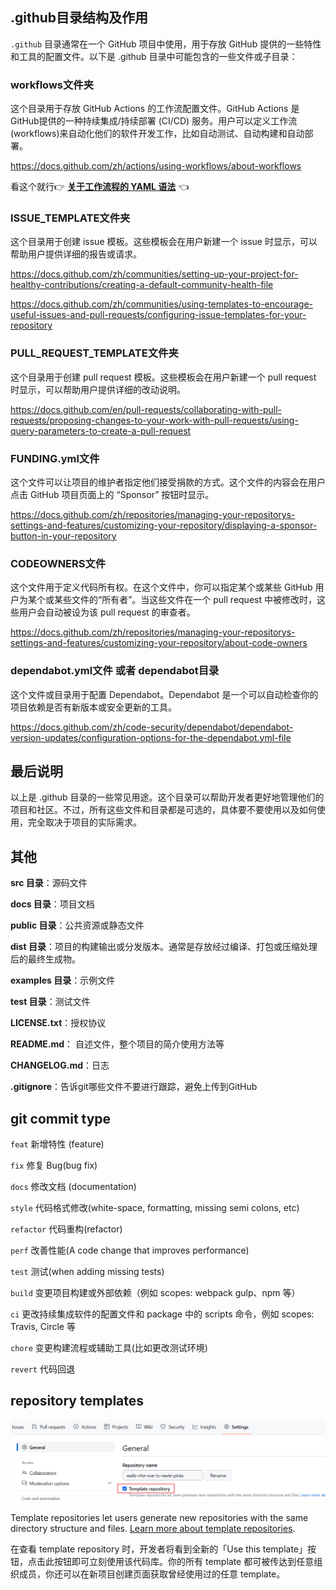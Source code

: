 ## .github目录结构及作用

`.github` 目录通常在一个 GitHub 项目中使用，用于存放 GitHub 提供的一些特性和工具的配置文件。以下是 .github 目录中可能包含的一些文件或子目录：

### workflows文件夹

这个目录用于存放 GitHub Actions 的工作流配置文件。GitHub Actions 是 GitHub提供的一种持续集成/持续部署 (CI/CD) 服务。用户可以定义工作流 (workflows)来自动化他们的软件开发工作，比如自动测试、自动构建和自动部署。

https://docs.github.com/zh/actions/using-workflows/about-workflows



看这个就行👉 **[关于工作流程的 YAML 语法](https://docs.github.com/zh/actions/using-workflows/workflow-syntax-for-github-actions#about-yaml-syntax-for-workflows)**  👈



### ISSUE_TEMPLATE文件夹

这个目录用于创建 issue 模板。这些模板会在用户新建一个 issue 时显示，可以帮助用户提供详细的报告或请求。

https://docs.github.com/zh/communities/setting-up-your-project-for-healthy-contributions/creating-a-default-community-health-file



https://docs.github.com/zh/communities/using-templates-to-encourage-useful-issues-and-pull-requests/configuring-issue-templates-for-your-repository



### PULL_REQUEST_TEMPLATE文件夹

这个目录用于创建 pull request 模板。这些模板会在用户新建一个 pull request 时显示，可以帮助用户提供详细的改动说明。

https://docs.github.com/en/pull-requests/collaborating-with-pull-requests/proposing-changes-to-your-work-with-pull-requests/using-query-parameters-to-create-a-pull-request



### FUNDING.yml文件

这个文件可以让项目的维护者指定他们接受捐款的方式。这个文件的内容会在用户点击 GitHub 项目页面上的 “Sponsor” 按钮时显示。

https://docs.github.com/zh/repositories/managing-your-repositorys-settings-and-features/customizing-your-repository/displaying-a-sponsor-button-in-your-repository



### CODEOWNERS文件

这个文件用于定义代码所有权。在这个文件中，你可以指定某个或某些 GitHub 用户为某个或某些文件的“所有者”。当这些文件在一个 pull request 中被修改时，这些用户会自动被设为该 pull request 的审查者。

https://docs.github.com/zh/repositories/managing-your-repositorys-settings-and-features/customizing-your-repository/about-code-owners



### dependabot.yml文件 或者 dependabot目录

这个文件或目录用于配置 Dependabot。Dependabot 是一个可以自动检查你的项目依赖是否有新版本或安全更新的工具。

https://docs.github.com/zh/code-security/dependabot/dependabot-version-updates/configuration-options-for-the-dependabot.yml-file




## 最后说明

以上是 .github 目录的一些常见用途。这个目录可以帮助开发者更好地管理他们的项目和社区。不过，所有这些文件和目录都是可选的，具体要不要使用以及如何使用，完全取决于项目的实际需求。



## 其他

**src 目录**：源码文件

**docs 目录**：项目文档

**public 目录**：公共资源或静态文件

**dist 目录**：项目的构建输出或分发版本。通常是存放经过编译、打包或压缩处理后的最终生成物。

**examples 目录**：示例文件

**test 目录**：测试文件



**LICENSE.txt**：授权协议

**README.md**： 自述文件，整个项目的简介使用方法等

**CHANGELOG.md**：日志

**.gitignore**：告诉git哪些文件不要进行跟踪，避免上传到GitHub



## git commit type

`feat` 新增特性 (feature)

`fix` 修复 Bug(bug fix) 

`docs` 修改文档 (documentation) 

`style` 代码格式修改(white-space, formatting, missing semi colons, etc) 

`refactor` 代码重构(refactor) 

`perf` 改善性能(A code change that improves performance) 

`test` 测试(when adding missing tests) 

`build` 变更项目构建或外部依赖（例如 scopes: webpack gulp、npm 等） 

`ci` 更改持续集成软件的配置文件和 package 中的 scripts 命令，例如 scopes: Travis, Circle 等 

`chore` 变更构建流程或辅助工具(比如更改测试环境) 

`revert` 代码回退



## repository templates

![image-20231012145543594](README/image-20231012145543594.png)

Template repositories let users generate new repositories with the same directory structure and files.        [Learn more about template repositories](https://docs.github.com/articles/creating-a-repository-from-a-template/).      

在查看 template repository 时，开发者将看到全新的「Use this  template」按钮，点击此按钮即可立刻使用该代码库。你的所有 template  都可被传达到任意组织成员，你还可以在新项目创建页面获取曾经使用过的任意 template。
